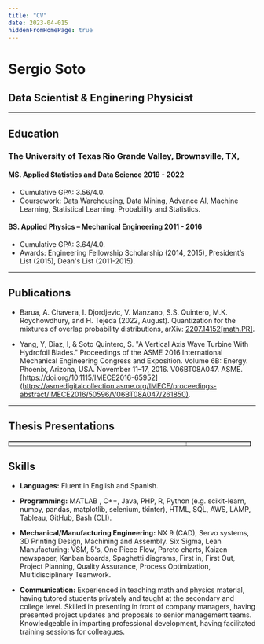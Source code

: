 ```yaml
---
title: "CV"
date: 2023-04-015
hiddenFromHomePage: true
---
```


# Sergio Soto
## Data Scientist & Enginering Physicist
***
## Education

### The University of Texas Rio Grande Valley, Brownsville, TX,
#### MS. Applied Statistics and Data Science 2019 - 2022
* Cumulative GPA: 3.56/4.0.
* Coursework: Data Warehousing, Data Mining, Advance AI, Machine Learning, Statistical Learning, Probability and Statistics.

#### BS. Applied Physics – Mechanical Engineering 2011 - 2016
* Cumulative GPA: 3.64/4.0.
* Awards: Engineering Fellowship Scholarship (2014, 2015), President’s List (2015), Dean's List (2011-2015).
***
## Publications

- Barua, A. Chavera, I. Djordjevic, V. Manzano, S.S. Quintero, M.K. Roychowdhury, and H. Tejeda (2022, August). Quantization
for the mixtures of overlap probability distributions, arXiv: [2207.14152[math.PR]](https://arxiv.org/abs/2207.14152).  

- Yang, Y, Diaz, I, & Soto Quintero, S. "A Vertical Axis Wave Turbine With Hydrofoil Blades." Proceedings of the ASME 2016 International Mechanical Engineering Congress and Exposition. Volume 6B: Energy. Phoenix, Arizona, USA. November 11–17, 2016. V06BT08A047. ASME. [https://doi.org/10.1115/IMECE2016-65952](https://asmedigitalcollection.asme.org/IMECE/proceedings-abstract/IMECE2016/50596/V06BT08A047/261850).
***

## Thesis Presentations
<table style="border-collapse: collapse; width:98%; height: 10px;" border="1">
<tbody>
<tr style="height: 10px;">
<td style="width: 49.9489%; height: 10px;"><center><b>Presentation for the School of Mathematics and Statistical Sciences at UTRGV.
<iframe title="YouTube video player" src="https://www.youtube.com/embed/V0QjrSV-8OM" width="340" height="170" allowfullscreen="allowfullscreen" allow="accelerometer; autoplay; clipboard-write; encrypted-media; gyroscope; picture-in-picture; web-share"></iframe></td>
<td style="width: 49.9489%; height: 10px">
<p>&nbsp;</p><p>&nbsp;</p><center><b>Presentation for the College of Engineering and Computer Science at UTRGV.
<div class="infogram-embed" data-id="5149a013-4176-424f-a23b-2608432ebfe7" data-type="interactive" data-title="Case Study: Electromechanical System for Testing Wave Energy Converters."></div><script>!function(e,i,n,s){var t="InfogramEmbeds",d=e.getElementsByTagName("script")[0];if(window[t]&&window[t].initialized)window[t].process&&window[t].process();else if(!e.getElementById(n)){var o=e.createElement("script");o.async=1,o.id=n,o.src="https://e.infogram.com/js/dist/embed-loader-min.js",d.parentNode.insertBefore(o,d)}}(document,0,"infogram-async");</script>
</tr>
</tbody>
</table>


## Skills
- **Languages:** Fluent in English and Spanish.

- **Programming:** MATLAB , C++, Java, PHP, R, Python (e.g. scikit-learn, numpy, pandas, matplotlib, selenium, tkinter), HTML, SQL, AWS, LAMP, Tableau, GitHub, Bash (CLI).

- **Mechanical/Manufacturing Engineering:** NX 9 (CAD), Servo systems, 3D Printing Design, Machining and Assembly. Six Sigma, Lean Manufacturing: VSM, 5's, One Piece Flow, Pareto charts, Kaizen newspaper, Kanban boards, Spaghetti diagrams, First in, First Out, Project Planning, Quality Assurance, Process Optimization, Multidisciplinary Teamwork.

- **Communication:** Experienced in teaching math and physics material, having tutored students privately and taught at the secondary and college level. Skilled in presenting in front of company managers, having presented project updates and proposals to senior management teams. Knowledgeable in imparting professional development, having facilitated training sessions for colleagues.
